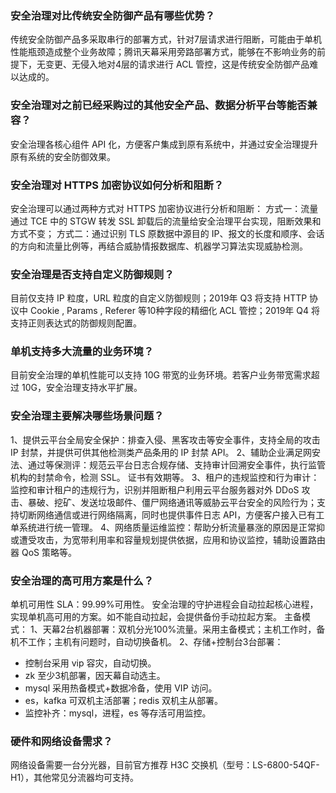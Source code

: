 ### 安全治理对比传统安全防御产品有哪些优势？
传统安全防御产品多采取串行的部署方式，针对7层请求进行阻断，可能由于单机性能瓶颈造成整个业务故障；腾讯天幕采用旁路部署方式，能够在不影响业务的前提下，无变更、无侵入地对4层的请求进行 ACL 管控，这是传统安全防御产品难以达成的。
### 安全治理对之前已经采购过的其他安全产品、数据分析平台等能否兼容？
安全治理各核心组件 API 化，方便客户集成到原有系统中，并通过安全治理提升原有系统的安全防御效果。
### 安全治理对 HTTPS 加密协议如何分析和阻断？ 
安全治理可以通过两种方式对 HTTPS 加密协议进行分析和阻断：
方式一：流量通过 TCE 中的 STGW 转发 SSL 卸载后的流量给安全治理平台实现，阻断效果和方式不变；
方式二：通过识别 TLS 原数据中源目的 IP、报文的长度和顺序、会话的方向和流量比例等，再结合威胁情报数据库、机器学习算法实现威胁检测。
### 安全治理是否支持自定义防御规则？ 
目前仅支持 IP 粒度，URL 粒度的自定义防御规则；2019年 Q3 将支持 HTTP 协议中 Cookie , Params , Referer 等10种字段的精细化 ACL 管控；2019年 Q4 将支持正则表达式的防御规则配置。
### 单机支持多大流量的业务环境？
目前安全治理的单机性能可以支持 10G 带宽的业务环境。若客户业务带宽需求超过 10G，安全治理支持水平扩展。
### 安全治理主要解决哪些场景问题？
1、提供云平台全局安全保护：排查入侵、黑客攻击等安全事件，支持全局的攻击 IP 封禁，并提供可供其他检测类产品条用的 IP 封禁 API。
2、辅助企业满足网安法、通过等保测评：规范云平台日志合规存储、支持审计回溯安全事件，执行监管机构的封禁命令，检测 SSL。 证书有效期等。 
3、租户的违规监控和行为审计：监控和审计租户的违规行为，识别并阻断租户利用云平台服务器对外 DDoS 攻击、暴破、挖矿、发送垃圾邮件、僵尸网络通讯等威胁云平台安全的风险行为；支持切断网络通信或进行网络隔离，同时也提供事件日志 API，方便客户接入已有工单系统进行统一管理。
4、网络质量运维监控：帮助分析流量暴涨的原因是正常抑或遭受攻击，为宽带利用率和容量规划提供依据，应用和协议监控，辅助设置路由器 QoS 策略等。
### 安全治理的高可用方案是什么？
单机可用性 SLA：99.99%可用性。
安全治理的守护进程会自动拉起核心进程，实现单机高可用的方案。如不能自动拉起，会提供备份手动拉起方案。
主备模式：
1、天幕2台机器部署：双机分光100%流量。采用主备模式；主机工作时，备机不工作；主机有问题时，自动切换备机。
2、存储+控制台3台部署：
- 控制台采用 vip 容灾，自动切换。
- zk 至少3机部署，因天幕自动选主。
- mysql 采用热备模式+数据冷备，使用 VIP 访问。
- es，kafka 可双机主活部署；redis 双机主从部署。
- 监控补齐：mysql，进程，es 等存活可用监控。


### 硬件和网络设备需求？
网络设备需要一台分光器，目前官方推荐 H3C 交换机（型号：LS-6800-54QF-H1），其他常见分流器均可支持。